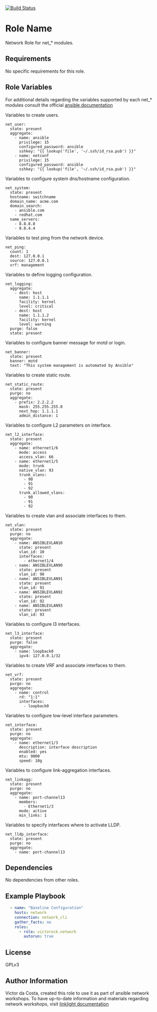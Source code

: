 [![Build Status](https://travis-ci.org/victorock/ansible-role-network.svg?branch=master)](https://travis-ci.org/victorock/ansible-role-network)

Role Name
=========

Network Role for net_* modules.

Requirements
------------

No specific requirements for this role.

Role Variables
--------------

For additional details regarding the variables supported by each net_* modules
consult the official [ansible documentation]( http://docs.ansible.com/ansible/latest/list_of_network_modules.html)


Variables to create users.

```
net_user:
  state: present
  aggregate:
    - name: ansible
      privilege: 15
      configured_password: ansible
      sshkey: "{{ lookup('file', '~/.ssh/id_rsa.pub') }}"
    - name: netconf
      privilege: 15
      configured_password: ansible
      sshkey: "{{ lookup('file', '~/.ssh/id_rsa.pub') }}"
```

Variables to configure system dns/hostname configuration.

```
net_system:
  state: present
  hostname: switchname
  domain_name: acme.com
  domain_search:
    - ansible.com
    - redhat.com
  name_servers:
    - 8.8.8.8
    - 8.8.4.4
```

Variables to test ping from the network device.

```
net_ping:
  count: 1
  dest: 127.0.0.1
  source: 127.0.0.1
  vrf: management
```

Variables to define logging configuration.

```
net_logging:
  aggregate:
    - dest: host
      name: 1.1.1.1
      facility: kernel
      level: critical
    - dest: host
      name: 1.1.1.2
      facility: kernel
      level: warning
  purge: false
  state: present
```

Variables to configure banner message for motd or login.

```
net_banner:
  state: present
  banner: motd
  text: "This system management is automated by Ansible"
```

Variables to create static route.

```
net_static_route:
  state: present
  purge: no
  aggregate:
    - prefix: 2.2.2.2
      mask: 255.255.255.0
      next_hop: 1.1.1.1
      admin_distance: 1
```

Variables to configure L2 parameters on interface.

```
net_l2_interface:
  state: present
  aggregate:
    - name: ethernet1/6
      mode: access
      access_vlan: 66
    - name: ethernet1/5
      mode: trunk
      native_vlan: 93
      trunk_vlans:
        - 90
        - 91
        - 92
      trunk_allowed_vlans:
        - 90
        - 91
        - 92
```

Variables to create vlan and associate interfaces to them.

```
net_vlan:
  state: present
  purge: no
  aggregate:
    - name: ANSIBLEVLAN10
      state: present
      vlan_id: 10
      interfaces:
        - ethernet1/4
    - name: ANSIBLEVLAN90
      state: present
      vlan_id: 90
    - name: ANSIBLEVLAN91
      state: present
      vlan_id: 91
    - name: ANSIBLEVLAN92
      state: present
      vlan_id: 92
    - name: ANSIBLEVLAN93
      state: present
      vlan_id: 93

```

Variables to configure l3 interfaces.

```
net_l3_interface:
  state: present
  purge: false
  aggregate:
    - name: loopback0
      ipv4: 127.0.0.1/32
```

Variables to create VRF and associate interfaces to them.

```
net_vrf:
  state: present
  purge: no
  aggregate:
    - name: control
      rd: "1:1"
      interfaces:
        - loopback0
```

Variables to configure low-level interface parameters.

```
net_interface:
  state: present
  purge: no
  aggregate:
    - name: ethernet1/3
      description: interface description
      enabled: yes
      mtu: 9000
      speed: 10g
```

Variables to configure link-aggregation interfaces.

```
net_linkagg:
  state: present
  purge: no
  aggregate:
    - name: port-channel13
      members:
        - Ethernet1/3
      mode: active
      min_links: 1
```

Variables to specify interfaces where to activate LLDP.

```
net_lldp_interface:
  state: present
  purge: no
  aggregate:
    - name: port-channel13
```

Dependencies
------------

No dependencies from other roles.

Example Playbook
----------------

```YAML
  - name: "Baseline Configuration"
    hosts: network
    connection: network_cli
    gather_facts: no
    roles:
      - role: victorock.network
        autorun: true
```

License
-------

GPLv3

Author Information
------------------

Victor da Costa, created this role to use it as part of ansible network workshops.
To have up-to-date information and materials regarding network workshops, visit
[linklight documentation](http://network-automation.github.com/linklight)
